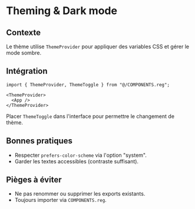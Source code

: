 # Theming & Dark mode

## Contexte
Le thème utilise `ThemeProvider` pour appliquer des variables CSS et gérer le mode sombre.

## Intégration
```tsx
import { ThemeProvider, ThemeToggle } from "@/COMPONENTS.reg";

<ThemeProvider>
  <App />
</ThemeProvider>
```
Placer `ThemeToggle` dans l'interface pour permettre le changement de thème.

## Bonnes pratiques
- Respecter `prefers-color-scheme` via l'option "system".
- Garder les textes accessibles (contraste suffisant).

## Pièges à éviter
- Ne pas renommer ou supprimer les exports existants.
- Toujours importer via `COMPONENTS.reg`.

